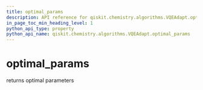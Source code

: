 ```yaml
---
title: optimal_params
description: API reference for qiskit.chemistry.algorithms.VQEAdapt.optimal_params
in_page_toc_min_heading_level: 1
python_api_type: property
python_api_name: qiskit.chemistry.algorithms.VQEAdapt.optimal_params
---
```


# optimal\_params

returns optimal parameters


